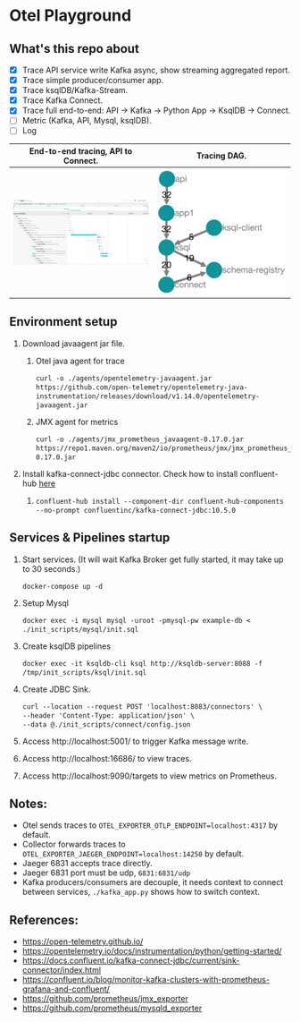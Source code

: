# Otel Playground

## What's this repo about

- [x] Trace API service write Kafka async, show streaming aggregated report.
- [x] Trace simple producer/consumer app.
- [x] Trace ksqlDB/Kafka-Stream.
- [x] Trace Kafka Connect.
- [x] Trace full end-to-end: API -> Kafka -> Python App -> KsqlDB -> Connect.
- [ ] Metric (Kafka, API, Mysql, ksqlDB).
- [ ] Log

|End-to-end tracing, API to Connect.|Tracing DAG.|
|-----------------------------------|------------|
|![End2End-Tracing](images/e2e_tracing.png)|![Tracing-DAG](images/dag.png)|

## Environment setup

1. Download javaagent jar file.
    1. Otel java agent for trace
       ```
       curl -o ./agents/opentelemetry-javaagent.jar https://github.com/open-telemetry/opentelemetry-java-instrumentation/releases/download/v1.14.0/opentelemetry-javaagent.jar
       ```
    3. JMX agent for metrics
       ```
       curl -o ./agents/jmx_prometheus_javaagent-0.17.0.jar https://repo1.maven.org/maven2/io/prometheus/jmx/jmx_prometheus_javaagent/0.17.0/jmx_prometheus_javaagent-0.17.0.jar
       ```

2. Install kafka-connect-jdbc connector. Check how to install
   confluent-hub [here](https://docs.confluent.io/home/connect/confluent-hub/client.html)
    1. ```
       confluent-hub install --component-dir confluent-hub-components --no-prompt confluentinc/kafka-connect-jdbc:10.5.0
       ```

## Services & Pipelines startup

1. Start services. (It will wait Kafka Broker get fully started, it may take up to 30 seconds.)
    ```
    docker-compose up -d
    ``` 

2. Setup Mysql
   ```
   docker exec -i mysql mysql -uroot -pmysql-pw example-db < ./init_scripts/mysql/init.sql
   ```

3. Create ksqlDB pipelines
   ```
   docker exec -it ksqldb-cli ksql http://ksqldb-server:8088 -f /tmp/init_scripts/ksql/init.sql
   ```

4. Create JDBC Sink.
   ```
   curl --location --request POST 'localhost:8083/connectors' \
   --header 'Content-Type: application/json' \
   --data @./init_scripts/connect/config.json
   ```

5. Access http://localhost:5001/ to trigger Kafka message write.
6. Access http://localhost:16686/ to view traces.
7. Access http://localhost:9090/targets to view metrics on Prometheus.

## Notes:

- Otel sends traces to `OTEL_EXPORTER_OTLP_ENDPOINT=localhost:4317` by default.
- Collector forwards traces to `OTEL_EXPORTER_JAEGER_ENDPOINT=localhost:14250` by default.
- Jaeger 6831 accepts trace directly.
- Jaeger 6831 port must be udp, `6831:6831/udp`
- Kafka producers/consumers are decouple, it needs context to connect between services, `./kafka_app.py` shows how to
  switch context.

## References:

- https://open-telemetry.github.io/
- https://opentelemetry.io/docs/instrumentation/python/getting-started/
- https://docs.confluent.io/kafka-connect-jdbc/current/sink-connector/index.html
- https://confluent.io/blog/monitor-kafka-clusters-with-prometheus-grafana-and-confluent/
- https://github.com/prometheus/jmx_exporter
- https://github.com/prometheus/mysqld_exporter
